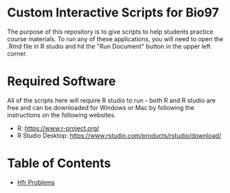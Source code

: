 Custom Interactive Scripts for Bio97 
=========================

The purpose of this repository is to give scripts to help students practice course materials. To run any of these applications, you will need to open the .Rmd file in R studio and hit the "Run Document" button in the upper left corner. 

Required Software <a name="software"></a>
=================

All of the scripts here will require R studio to run - both R and R studio are free and can be downloaded for Windows or Mac by following the instructions on the following websites.

* R: https://www.r-project.org/
* R Studio Desktop: https://www.rstudio.com/products/rstudio/download/ 

Table of Contents
=================
* [Hfr Problems](https://github.com/KerriganBlake/Parallelized-WES-Analysis/blob/master/Resource_Processing.md#resources)
		
	












